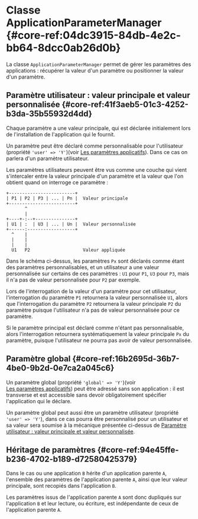 # Classe ApplicationParameterManager {#core-ref:04dc3915-84db-4e2c-bb64-8dcc0ab26d0b}

La classe `ApplicationParameterManager` permet de gérer les paramètres des
applications : récupérer la valeur d'un paramètre ou positionner la valeur d'un
paramètre.

## Paramètre utilisateur : valeur principale et valeur personnalisée {#core-ref:41f3aeb5-01c3-4252-b3da-35b55932d4dd}

Chaque paramètre a une valeur principale, qui est déclarée initialement lors de
l'installation de l'application qui le fournit.

Un paramètre peut être déclaré comme personnalisable pour l'utilisateur
(propriété `'user' => 'Y'`)(voir
[Les paramètres applicatifs][lesParametresApplicatifs]). Dans ce cas on parlera
d'un paramètre utilisateur.

Les paramètres utilisateurs peuvent être vus comme une couche qui vient
s'intercaler entre la valeur principale d'un paramètre et la valeur que l'on
obtient quand on interroge ce paramètre :

     
    +-------------------------+
    | P1 | P2 | P3 | ... | Pn |  Valeur principale
    +-------------------------+
           ^
           |
    +----+-:--+---------------+
    | U1 | :  | U3 | ... | Un |  Valeur personnalisée
    +------:------------------+
      ^    |
      |    |
      |    |
      U1   P2                    Valeur appliquée
    

Dans le schéma ci-dessus, les paramètres `Px` sont déclarés comme étant des
paramètres personnalisables, et un utilisateur a une valeur personnalisée sur
certains de ces paramètres : `U1` pour `P1`, `U3` pour `P3`, mais il n'a pas de
valeur personnalisée pour `P2` par exemple.

Lors de l'interrogation de la valeur d'un paramètre pour cet utilisateur,
l'interrogation du paramètre `P1` retournera la valeur personnalisée `U1`, alors
que l'interrogation du paramètre `P2` retournera la valeur principale `P2` du
paramètre puisque l'utilisateur n'a pas de valeur personnalisée pour ce
paramètre.

Si le paramètre principal est déclaré comme n'étant pas personnalisable, alors
l'interrogation retournera systématiquement la valeur principale `Px` du
paramètre, puisque l'utilisateur ne pourra pas avoir de valeur personnalisée.

## Paramètre global {#core-ref:16b2695d-36b7-4be0-9b2d-0e7ca2a045c6}

Un paramètre global (propriété `'global' => 'Y'`)(voir
[Les paramètres applicatifs][lesParametresApplicatifs]) peut être adressé sans
son application : il est transverse et est accessible sans devoir
obligatoirement spécifier l'application qui le déclare.

Un paramètre global peut aussi être un paramètre utilisateur (propriété `'user'
=> 'Y'`), dans ce cas pourra être personnalisé pour un utilisateur et sa
valeur sera soumise à la mécanique présentée ci-dessus de
[Paramètre utilisateur : valeur principale et valeur personnalisée][puser].

## Héritage de paramètres {#core-ref:94e45ffe-b236-4702-b189-d72580425379}

Dans le cas ou une application `B` hérite d'un application parente `A`,
l'ensemble des paramètres de l'application parente `A`, ainsi que leur valeur
principale, sont recopiés dans l'application `B`.

Les paramètres issus de l'application parente `A` sont donc dupliqués sur
l'application `B` et leur lecture, ou écriture, est indépendante de ceux de
l'application parente `A`.

<!-- links -->
[lesParametresApplicatifs]: #core-ref:c3d9cb18-16d0-435a-b8c2-5fa6ac06c522
[puser]: #core-ref:41f3aeb5-01c3-4252-b3da-35b55932d4dd